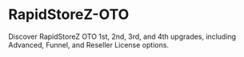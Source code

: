 # RapidStoreZ-OTO
Discover RapidStoreZ OTO 1st, 2nd, 3rd, and 4th upgrades, including Advanced, Funnel, and Reseller License options.
